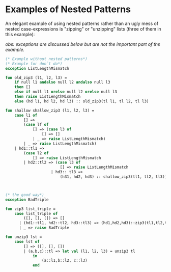 
# Examples of Nested Patterns

An elegant example of using nested patterns rather than an ugly mess of nested case-expressions is "zipping" or "unzipping" lists (three of them in this example):

*obs: exceptions are discussed below but are not the important part of ths example.*
```sml
(* Example without nested patterns*)
(* Example for don`t do*)
exception ListLengthMismatch

fun old_zip3 (l1, l2, l3) = 
	if null l1 andalso null l2 andalso null l3
	then []
	else if null l1 orelse null l2 orelse null l3
	then raise ListLengthMismatch
	else (hd l1, hd l2, hd l3) :: old_zip3(tl l1, tl l2, tl l3)

fun shallow shallow_zip3 (l1, l2, l3) =
	case l1 of
		[] =>
		(case lf of
			[] => (case l3 of
				[] => []
			| _ => raise ListLengthMismatch)
		| _ => raise ListLengthMismatch)
	| hd1::tl1 =>
		(case l2 of
			[] => raise ListLengthMismatch
		| hd2::tl2 => (case l3 of
						[] => raise ListLengthMismatch
					| hd3:: tl3 =>
						(h31, hd2, hd3) :: shallow_zip3(tl1, tl2, tl3)))



(* the good way*)
exception BadTriple

fun zip3 list_triple =
	case list_triple of
		([], [], []) => []
	  | (hd1::tl1, hd2::tl2, hd3::tl3) => (hd1,hd2,hd3)::zip3(tl1,tl2,tl3)
	  | _ => raise BadTriple

fun unzip3 lst =
	case lst of
		[] => ([], [], [])
		| (a,b,c)::tl => let val (l1, l2, l3) = unzip3 tl
			in 
				(a::l1,b::l2, c::l3)
			end
```
	